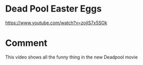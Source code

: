 # Dead Pool Easter Eggs
https://www.youtube.com/watch?v=zojIS7x5SOk

# Comment
This video shows all the funny thing in the new Deadpool movie
